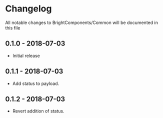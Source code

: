 # Changelog

All notable changes to BrightComponents/Common will be documented in this file

## 0.1.0 - 2018-07-03

- Initial release

## 0.1.1 - 2018-07-03

- Add status to payload.

## 0.1.2 - 2018-07-03

- Revert addition of status.
